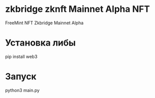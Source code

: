 # zkbridge zknft Mainnet Alpha NFT
FreeMint NFT Zkbridge Mainnet Alpha

# Установка либы
pip install web3

# Запуск
python3 main.py
